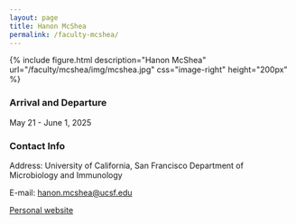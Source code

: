 ```yaml
---
layout: page
title: Hanon McShea
permalink: /faculty-mcshea/
---
```

{% include figure.html description="Hanon McShea" url="/faculty/mcshea/img/mcshea.jpg" css="image-right" height="200px" %}

### Arrival and Departure

May 21 - June 1, 2025

### Contact Info 

Address: University of California, San Francisco Department of Microbiology and Immunology

E-mail: [hanon.mcshea@ucsf.edu](mailto:hanon.mcshea@ucsf.edu)

[Personal website](https://cyclase.github.io)


